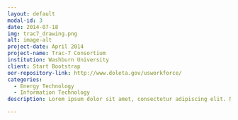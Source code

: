 ```yaml
---
layout: default
modal-id: 3
date: 2014-07-18
img: trac7_drawing.png
alt: image-alt
project-date: April 2014
project-name: Trac-7 Consortium
institution: Washburn University
client: Start Bootstrap
oer-repository-link: http://www.doleta.gov/usworkforce/
categories:
  - Energy Technology
  - Information Technology
description: Lorem ipsum dolor sit amet, consectetur adipiscing elit. Nam facilisis lacus maximus diam finibus imperdiet. Duis nec dolor sit amet tellus ultricies porta. Cras mattis mauris molestie odio convallis, eu laoreet libero condimentum. Quisque porttitor sapien non bibendum aliquet. Fusce venenatis, tellus sed mattis vehicula, arcu lacus aliquet ante, a volutpat nunc tortor a massa. Ut nunc ligula, scelerisque nec eros at, ultrices suscipit augue.

---
```

